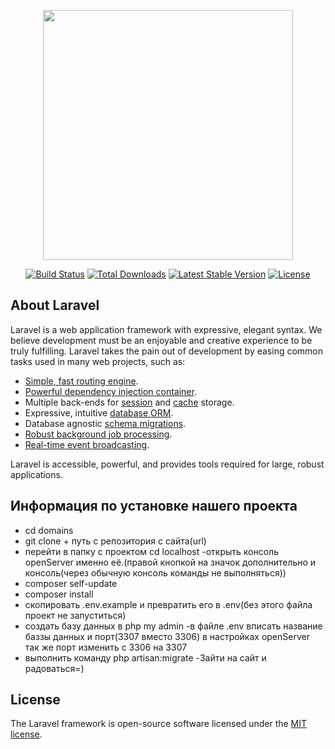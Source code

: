 <p align="center"><img src="https://res.cloudinary.com/dtfbvvkyp/image/upload/v1566331377/laravel-logolockup-cmyk-red.svg" width="400"></p>

<p align="center">
<a href="https://travis-ci.org/laravel/framework"><img src="https://travis-ci.org/laravel/framework.svg" alt="Build Status"></a>
<a href="https://packagist.org/packages/laravel/framework"><img src="https://poser.pugx.org/laravel/framework/d/total.svg" alt="Total Downloads"></a>
<a href="https://packagist.org/packages/laravel/framework"><img src="https://poser.pugx.org/laravel/framework/v/stable.svg" alt="Latest Stable Version"></a>
<a href="https://packagist.org/packages/laravel/framework"><img src="https://poser.pugx.org/laravel/framework/license.svg" alt="License"></a>
</p>

## About Laravel

Laravel is a web application framework with expressive, elegant syntax. We believe development must be an enjoyable and creative experience to be truly fulfilling. Laravel takes the pain out of development by easing common tasks used in many web projects, such as:

- [Simple, fast routing engine](https://laravel.com/docs/routing).
- [Powerful dependency injection container](https://laravel.com/docs/container).
- Multiple back-ends for [session](https://laravel.com/docs/session) and [cache](https://laravel.com/docs/cache) storage.
- Expressive, intuitive [database ORM](https://laravel.com/docs/eloquent).
- Database agnostic [schema migrations](https://laravel.com/docs/migrations).
- [Robust background job processing](https://laravel.com/docs/queues).
- [Real-time event broadcasting](https://laravel.com/docs/broadcasting).

Laravel is accessible, powerful, and provides tools required for large, robust applications.

## Информация по установке нашего проекта
- cd domains
- git clone + путь с репозитория с сайта(url)
- перейти в папку с проектом cd localhost
-открыть консоль openServer именно её.(правой кнопкой на значок дополнительно и консоль(через обычную консоль команды не выполняться))
- composer self-update
- composer install
- скопировать .env.example и превратить его в .env(без этого файла проект не запуститься)
- создать базу данных в php my admin
-в файле .env вписать название баззы данных и порт(3307 вместо 3306) в настройках openServer так же порт изменить с 3306 на 3307
- выполнить команду php artisan:migrate
-Зайти на сайт и радоваться=)

## License

The Laravel framework is open-source software licensed under the [MIT license](https://opensource.org/licenses/MIT).
